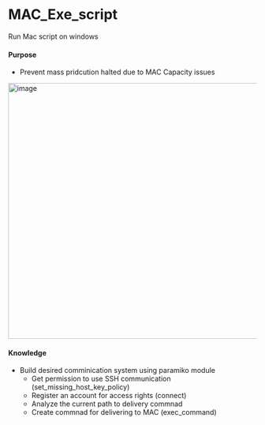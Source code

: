 # MAC_Exe_script
Run Mac script on windows

#### Purpose
-  Prevent mass pridcution halted due to MAC Capacity issues
<img width="518" alt="image" src="https://github.com/user-attachments/assets/570c4ce6-a4e2-4498-b52f-3d5b6697589c">

#### Knowledge
- Build desired comminication system using paramiko module
  -  Get permission to use SSH communication (set_missing_host_key_policy)
  -  Register an account for access rights (connect)
  -  Analyze the current path to delivery commnad
  -  Create commnad for delivering to MAC (exec_command)
